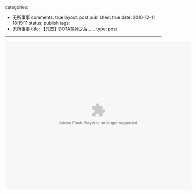categories: 
  - 无所事事
comments: true
layout: post
published: true
date: 2010-12-11 18:19:11
status: publish
tags: 
  - 无所事事
title: 【元首】DOTA输掉之后……
type: post
---

<object width="600" height="480" data="http://player.youku.com/player.php/sid/XMjI2MzQ3MzU2/v.swf" type="application/x-shockwave-flash">
<param name="src" value="http://player.youku.com/player.php/sid/XMjI2MzQ3MzU2/v.swf"></object>
